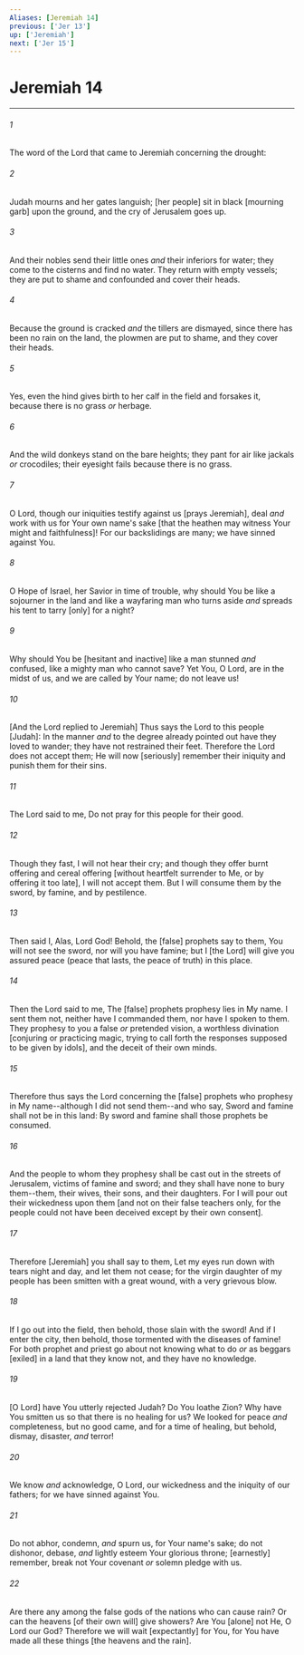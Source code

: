 ```yaml
---
Aliases: [Jeremiah 14]
previous: ['Jer 13']
up: ['Jeremiah']
next: ['Jer 15']
---
```

# Jeremiah 14

***














###### 1 






The word of the Lord that came to Jeremiah concerning the drought: 













###### 2 






Judah mourns and her gates languish; [her people] sit in black [mourning garb] upon the ground, and the cry of Jerusalem goes up. 













###### 3 






And their nobles send their little ones _and_ their inferiors for water; they come to the cisterns and find no water. They return with empty vessels; they are put to shame and confounded and cover their heads. 













###### 4 






Because the ground is cracked _and_ the tillers are dismayed, since there has been no rain on the land, the plowmen are put to shame, and they cover their heads. 













###### 5 






Yes, even the hind gives birth to her calf in the field and forsakes it, because there is no grass _or_ herbage. 













###### 6 






And the wild donkeys stand on the bare heights; they pant for air like jackals _or_ crocodiles; their eyesight fails because there is no grass. 













###### 7 






O Lord, though our iniquities testify against us [prays Jeremiah], deal _and_ work with us for Your own name's sake [that the heathen may witness Your might and faithfulness]! For our backslidings are many; we have sinned against You. 













###### 8 






O Hope of Israel, her Savior in time of trouble, why should You be like a sojourner in the land and like a wayfaring man who turns aside _and_ spreads his tent to tarry [only] for a night? 













###### 9 






Why should You be [hesitant and inactive] like a man stunned _and_ confused, like a mighty man who cannot save? Yet You, O Lord, are in the midst of us, and we are called by Your name; do not leave us! 













###### 10 






[And the Lord replied to Jeremiah] Thus says the Lord to this people [Judah]: In the manner _and_ to the degree already pointed out have they loved to wander; they have not restrained their feet. Therefore the Lord does not accept them; He will now [seriously] remember their iniquity and punish them for their sins. 













###### 11 






The Lord said to me, Do not pray for this people for their good. 













###### 12 






Though they fast, I will not hear their cry; and though they offer burnt offering and cereal offering [without heartfelt surrender to Me, or by offering it too late], I will not accept them. But I will consume them by the sword, by famine, and by pestilence. 













###### 13 






Then said I, Alas, Lord God! Behold, the [false] prophets say to them, You will not see the sword, nor will you have famine; but I [the Lord] will give you assured peace (peace that lasts, the peace of truth) in this place. 













###### 14 






Then the Lord said to me, The [false] prophets prophesy lies in My name. I sent them not, neither have I commanded them, nor have I spoken to them. They prophesy to you a false _or_ pretended vision, a worthless divination [conjuring or practicing magic, trying to call forth the responses supposed to be given by idols], and the deceit of their own minds. 













###### 15 






Therefore thus says the Lord concerning the [false] prophets who prophesy in My name--although I did not send them--and who say, Sword and famine shall not be in this land: By sword and famine shall those prophets be consumed. 













###### 16 






And the people to whom they prophesy shall be cast out in the streets of Jerusalem, victims of famine and sword; and they shall have none to bury them--them, their wives, their sons, and their daughters. For I will pour out their wickedness upon them [and not on their false teachers only, for the people could not have been deceived except by their own consent]. 













###### 17 






Therefore [Jeremiah] you shall say to them, Let my eyes run down with tears night and day, and let them not cease; for the virgin daughter of my people has been smitten with a great wound, with a very grievous blow. 













###### 18 






If I go out into the field, then behold, those slain with the sword! And if I enter the city, then behold, those tormented with the diseases of famine! For both prophet and priest go about not knowing what to do _or_ as beggars [exiled] in a land that they know not, and they have no knowledge. 













###### 19 






[O Lord] have You utterly rejected Judah? Do You loathe Zion? Why have You smitten us so that there is no healing for us? We looked for peace _and_ completeness, but no good came, and for a time of healing, but behold, dismay, disaster, _and_ terror! 













###### 20 






We know _and_ acknowledge, O Lord, our wickedness and the iniquity of our fathers; for we have sinned against You. 













###### 21 






Do not abhor, condemn, _and_ spurn us, for Your name's sake; do not dishonor, debase, _and_ lightly esteem Your glorious throne; [earnestly] remember, break not Your covenant _or_ solemn pledge with us. 













###### 22 






Are there any among the false gods of the nations who can cause rain? Or can the heavens [of their own will] give showers? Are You [alone] not He, O Lord our God? Therefore we will wait [expectantly] for You, for You have made all these things [the heavens and the rain].
